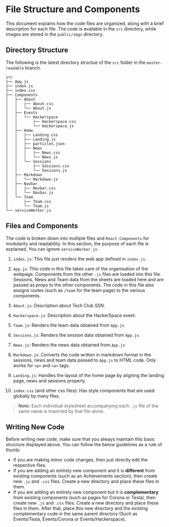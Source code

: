 # File Structure and Components

This document explains how the code files are organized, along with a brief description for each file. The code is available in the `src` directory, while images are stored in the `public/imgs` directory.

## Directory Structure

The following is the latest directory structue of the `src` folder in the `master-readable` branch.

```
src
├── App.js
├── index.js
├── index.css
├── Components
│   ├── About
│   │   ├── About.css
│   │   └── About.js
│   ├── Events
│   │   └── Hackerspace
│   │       ├── Hackerspace.css
│   │       └── Hackerspace.js
│   ├── Home
│   │   ├── Landing.css
│   │   ├── Landing.js
│   │   ├── particles.json
│   │   ├── News
│   │   │   ├── News.css
│   │   │   └── News.js
│   │   └── Sessions
│   │       ├── Sessions.css
│   │       └── Sessions.js
│   ├── Markdown
│   │   └── Markdown.js
│   ├── Navbar
│   │   ├── Navbar.css
│   │   └── Navbar.js
│   └── Team
│       ├── Team.css
│       └── Team.js
└── serviceWorker.js
```

## Files and Components

The code is broken down into multiple files and `React Components` for modularity and readability. In this section, the purpose of each file is explained. You can ignore `serviceWorker.js`.

1. `index.js`:
This file just renders the web app defined in `index.js`.

2. `App.js`:
This code in this file takes care of the organisation of the webpage. Components from the other `.js` files are loaded into this file. Sessions, News and Team data from the sheets are loaded here and are passed as props to the other components. The code in this file also assigns routes (such as `/team` for the team page) to the various components.

3. `About.js`:
Description about Tech Club SSN.

4. `Hackerspace.js`:
Description about the HackerSpace event.

5. `Team.js`:
Renders the team data obtained from `App.js`

6. `Sessions.js`:
Renders the session data obtained from `App.js`

7. `News.js`:
Renders the news data obtained from `App.js`

8. `Markdown.js`:
Converts the code written in markdown format in the sessions, news and team data passed to `App.js` to HTML code. Only works for `<p>` and `<a>` tags. 

9. `Landing.js`:
Handles the layout of the home page by aligning the landing page, news and sessions properly.

10. `index.css` (and other css files):
Has style components that are used globally by many files.
> **Note:** Each individual stylesheet accompanying each `.js` file of the same name is imported by that file alone.

## Writing New Code

Before writing new code, make sure that you always maintain this basic structure displayed above. You can follow the below guidelines as a rule of thumb:

- If you are making minor code changes, then just directly edit the respective files.
- If you are adding an entirely new component and it is **different** from existing components (such as an Achievements section), then create new `.js` and `.css` files. Create a new directory and place these files in them.
- If you are adding an entirely new component but it is **complementary** from existing components (such as pages for Corona or Tesla), then create new `.js` and `.css` files. Create a new directory and place these files in them. After that, place this new directory and the existing complementary code in the same parent directory (Such as Events/Tesla, Events/Corona or Events/Hackerspace).